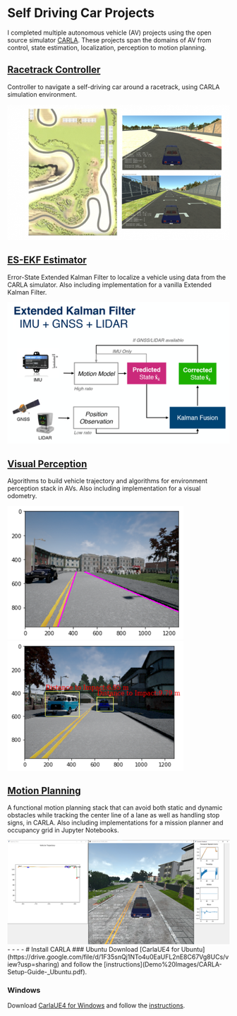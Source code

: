 # Self Driving Car Projects
I completed multiple autonomous vehicle (AV) projects using the open source simulator [CARLA](https://github.com/carla-simulator/carla/). These projects span the domains of AV from control, state estimation, localization, perception to motion planning. 

## [Racetrack Controller](Racetrack%20Controller)
Controller to navigate a self-driving car around a racetrack, using CARLA simulation environment.

<img src="https://github.com/Geniussh/Self-Driving-Car-Projects/blob/main/Demo%20Images/racetrack.png" width="700px">

## [ES-EKF Estimator](ES-EKF%20Estimator)
Error-State Extended Kalman Filter to localize a vehicle using data from the CARLA simulator. Also including implementation for a vanilla Extended Kalman Filter.

<img src="https://github.com/Geniussh/Self-Driving-Car-Projects/blob/main/Demo%20Images/ESEKF.png" width="550px">

## [Visual Perception](Visual%20Perception)
Algorithms to build vehicle trajectory and algorithms for environment perception stack in AVs. Also including implementation for a visual odometry.

<p float="left">
  <img src="https://github.com/Geniussh/Self-Driving-Car-Projects/blob/main/Demo%20Images/VP1.png" width="400px">
  <img src="https://github.com/Geniussh/Self-Driving-Car-Projects/blob/main/Demo%20Images/VP2.png" width="400px">
</p>

## [Motion Planning](Motion%20Planning)
A functional motion planning stack that can avoid both static and dynamic obstacles while tracking the center line of a lane as well as handling stop signs, in CARLA. Also including implementations for a mission planner and occupancy grid in Jupyter Notebooks. 

<img src="https://github.com/Geniussh/Self-Driving-Car-Projects/blob/main/Demo%20Images/MotionPlanner.png" width="900px">
- - - -
# Install CARLA
### Ubuntu
Download [CarlaUE4 for Ubuntu](https://drive.google.com/file/d/1F35snQj1NTo4u0EaUFL2nE8C67Vg8UCs/view?usp=sharing) and follow the [instructions](Demo%20Images/CARLA-Setup-Guide-_Ubuntu.pdf).

### Windows
Download [CarlaUE4 for Windows](https://drive.google.com/file/d/1EH3aXkSiwt0AqImD4kwnAYGb4b8hrGFn/view?usp=sharing) and follow the [instructions](Demo%20Images/CARLA-Setup-Guide-_Windows.pdf).
